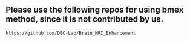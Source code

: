 ## Please use the following repos for using bmex method, since it is not contributed by us.
```bash
https://github.com/DBC-Lab/Brain_MRI_Enhancement


